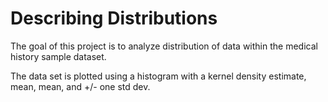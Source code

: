# Describing Distributions
 
The goal of this project is to analyze distribution of data within the medical history sample dataset.

The data set is plotted using a histogram with a kernel density estimate, mean, mean, and +/- one std dev. 
